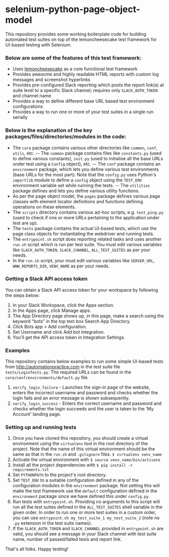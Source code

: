 # selenium-python-page-object-model
This repository provides some working boilerplate code for building automated test suites on top of the lemoncheesecake test framework for UI-based testing with Selenium.

### Below are some of the features of this test framework:
  - Uses [lemoncheesecake](http://lemoncheesecake.io/) as a core functional test framework
  - Provides awesome and highly readable HTML reports with custom log messages and screenshot hyperlinks
  - Provides pre-configured Slack reporting which posts the report link(s) at suite level to a specific Slack channel; requires only `SLACK_AUTH_TOKEN` and channel name
  - Provides a way to define different base URL based test environment configurations
  - Provides a way to run one or more of your test suites in a single run serially

### Below is the explanation of the key packages/files/directories/modules in the code:
- The `core` package contains various other directories like `common`, `conf`, `utils`, etc.
-- The `common` package contains files like `constants.py` (used to define various constants), `init.py` (used to initialise all the base URLs under test using a `Config` object), etc.
-- The `conf` package contains an `environment` package, which lets you define various test environments (base URLs for the most part). Note that the `config.py` uses Python's `importlib` module to define a `config` object using the `TEST_ENV` environment variable set while running the tests.
-- The `utilities` package defines and lets you define various utility functions.
- As per the page object model, the `pages` package defines various page classes with element locator definitions and functions defining operations on these elements.
- The `scripts` directory contains various ad-hoc scripts, e.g. `test_ping.py` (used to check if one or more URLs pertaining to the application under test are up).
- The `tests` package contains the actual UI-based tests, which use the page class objects for instantiating the webdriver and running tests.
- The `entrypoint.sh` script does reporting related tasks and uses another `run.sh` script which is run per test suite. You must edit various variables like `SLACK_AUTH_TOKEN`, `SLACK_CHANNEL`, `ALL_TEST_SUITES` as per your needs.
- In the `run.sh` script, your must edit various variables like `SERVER_URL`, `WWW_REPORTS_DIR`, `VENV_NAME` as per your needs.

### Getting a Slack API access token
You can obtain a Slack API access token for your workspace by following the steps below:
1. In your Slack Workspace, click the Apps section.
2. In the Apps page, click Manage apps.
3. The App Directory page shows up, in this page, make a search using the keyword “bots” in the top text box Search App Directory.
4. Click Bots app > Add configuration.
5. Set Username and click Add bot integration.
6. You’ll get the API access token in Integration Settings.

### Examples
This repository contains below examples to run some simple UI-based tests from http://automationpractice.com in the test suite file `tests/LoginTests.py`. The required URLs can be found in the `core/conf/environments/default.py` file.
1. `verify_login_failure` - Launches the sign-in page of the website, enters the incorrect username and password and checks whether the login fails and an error message is shown subsequently.
2. `verify_login_success` - Enters the correct username and password and checks whether the login succeeds and the user is taken to the 'My Account' landing page.

### Setting up and running tests
1. Once you have cloned this repository, you should create a virtual environment using the `virtualenv` tool in the root directory of the project. Note that the name of this virtual environment should be the same as that in the `run.sh` and `.gitignore` files.
`$ virtualenv venv_name`
2. Activate the virtual environment with `$ source venv_name/bin/activate`
3. Install all the project dependencies with `$ pip install -r requirements.txt`
4. Set `PYTHONPATH` to the project's root directory.
5. Set `TEST_ENV` to a suitable configuration defined in any of the configuration modules in the `environment` package. Not setting this will make the test framework use the `default` configuration defined in the `environment` package since we have defined this under `config.py`.
6. Run tests with `entrypoint.sh`. Providing no arguments to this script will run all the test suites defined in the `ALL_TEST_SUITES` shell variable in the given order. In order to run one or more test suites in a custom order, you can use `entrypoint.sh my_test_suite_1 my_test_suite_2` (note no `.py` extension in the test suite names).
7. If the `SLACK_AUTH_TOKEN` and `SLACK_CHANNEL` provided in `entrypoint.sh` are valid, you should see a message in your Slack channel with test suite name, number of passed/failed tests and report link.

That's all folks. Happy testing!
